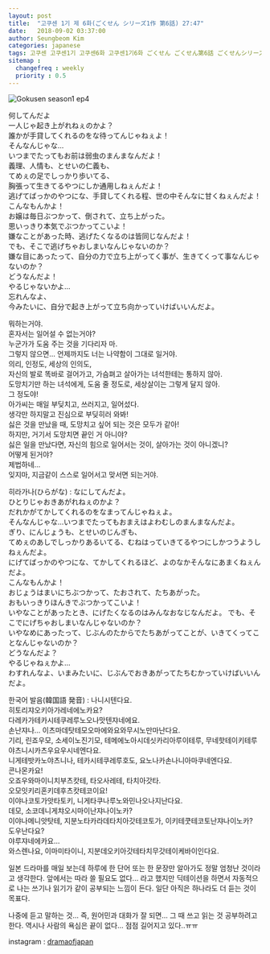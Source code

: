 ```yaml
---
layout: post
title:  "고쿠센 1기 제 6화(ごくせん シリーズ1作 第6話) 27:47"
date:   2018-09-02 03:37:00
author: Seungbeom Kim
categories: japanese
tags: 고쿠센 고쿠센1기 고쿠센6화 고쿠센1기6화 ごくせん ごくせん第6話 ごくせんシリーズ1作第6話 일본드라마 일드 dramaofjapan 일본어공부
sitemap :
  changefreq : weekly
  priority : 0.5
---
```


<img src="{{ site.baseurl }}/assets/japanese/gokusen_season_1_6.PNG" title="Gokusen season1 ep4" class="post-image">

何してんだよ<br>
一人じゃ起き上がれねぇのかよ？<br>
誰かが手貸してくれるのをな待ってんじゃねぇよ！<br>
そんなんじゃな...<br>
いつまでたってもお前は弱虫のまんまなんだよ！<br>
義理、人情も、とせいの仁義も、<br>
てめぇの足でしっかり歩いてる、<br>
胸張って生きてるやつにしか通用しねぇんだよ！<br>
逃げてばっかのやつにな、手貸してくれる程、世の中そんなに甘くねぇんだよ！
こんなもんかよ！<br>
お嬢は毎日ぶつかって、倒されて、立ち上がった。<br>
思いっきり本気でぶつかってこいよ！<br>
嫌なことがあった時、逃げたくなるのは皆同じなんだよ！<br>
でも、そこで逃げちゃおしまいなんじゃないのか？<br>
嫌な目にあったって、自分の力で立ち上がってく事が、生きてくって事なんじゃないのか？<br>
どうなんだよ！<br>
やるじゃないかよ...<br>
忘れんなよ、<br>
今みたいに、自分で起き上がって立ち向かっていけばいいんだよ。

뭐하는거야.<br>
혼자서는 일어설 수 없는거야?<br>
누군가가 도움 주는 것을 기다리자 마.<br>
그렇지 않으면... 언제까지도 너는 나약함이 그대로 일거야.<br>
의리, 인정도, 세상의 인의도,<br>
자신의 발로 똑바로 걸어가고, 가슴펴고 살아가는 녀석한테는 통하지 않아.<br>
도망치기만 하는 녀석에게, 도움 줄 정도로, 세상살이는 그렇게 달지 않아.<br>
그 정도야!<br>
아가씨는 매일 부딪치고, 쓰러지고, 일어섰다.<br>
생각만 하지말고 진심으로 부딪히러 와봐!<br>
싫은 것을 만났을 때, 도망치고 싶어 되는 것은 모두가 같아!<br>
하지만, 거기서 도망치면 끝인 거 아니야?<br>
싫은 일을 만났다면, 자신의 힘으로 일어서는 것이, 살아가는 것이 아니겠니?<br>
어떻게 된거야?<br>
제법하네...<br>
잊지마, 지금같이 스스로 일어서고 맞서면 되는거야.

히라가나(ひらがな) : なにしてんだよ。<br>
ひとりじゃおきあがれねぇのかよ？<br>
だれかがてかしてくれるのをなまってんじゃねぇよ。<br>
そんなんじゃな...いつまでたってもおまえはよわむしのまんまなんだよ。<br>
ぎり、にんじょうも、とせいのじんぎも、<br>
てめぇのあしでしっかりあるいてる、むねはっていきてるやつにしかつうようしねぇんだよ。<br>
にげてばっかのやつにな、てかしてくれるほど、よのなかそんなにあまくねぇんだよ。<br>
こんなもんかよ！<br>
おじょうはまいにちぶつかって、たおされて、たちあがった。<br>
おもいっきりほんきでぶつかってこいよ！<br>
いやなことがあったとき、にげたくなるのはみんなおなじなんだよ。
でも、そこでにげちゃおしまいなんじゃないのか？<br>
いやなめにあったって、じぶんのたからでたちあがってことが、いきてくってことなんじゃないのか？<br>
どうなんだよ？<br>
やるじゃねぇかよ...<br>
わすれんなよ、いまみたいに、じぶんでおきあがってたちむかっていけばいいんだよ。

한국어 발음(韓国語 発音) : 나니시텐다요.<br>
히토리쟈오키아가레네에노카요?<br>
다레카가테카시테쿠레루노오나맛텐쟈네에요.<br>
손난쟈나... 이츠마데탓테모오마에와요와무시노만마난다요.<br>
기리, 린죠우모, 소세이노진기모, 테메에노아시데싯카리아루이테루, 무네핫테이키테루야츠니시카츠우요우시네엔다요.<br>
니게테밧카노야츠니나, 테카시테쿠레루호도, 요노나카손나니아마쿠네엔다요.<br>
콘나몬카요!<br>
오죠우와마이니치부츠캇테, 타오사레테, 타치아갓타.<br>
오모잇키리혼키데후츠캇테코이요!<br>
이야나코토가앗타토키, 니게타쿠나루노와민나오나지난다요.<br>
데모, 소코데니게챠오시마이난쟈나이노카?<br>
이야나메니앗탓테, 지분노타카라데타치아갓테코토가, 이키테쿳테코토난쟈나이노카?<br>
도우난다요?<br>
야루쟈네에카요...<br>
와스렌나요, 이마미타이니, 지분데오키아갓테타치무갓테이케바이인다요.

일본 드라마를 매일 보는데 하루에 한 단어 또는 한 문장만 알아가도 정말 엄청난 것이라고 생각한다.
앞에서는 따라 쓸 필요도 없다... 라고 했지만 딕테이션을 하면서 자동적으로 나는 쓰기나 읽기가 같이 공부되는 느낌이 든다. 일단 아직은 하나라도 더 듣는 것이 목표다.

나중에 듣고 말하는 것... 즉, 원어민과 대화가 잘 되면... 그 때 쓰고 읽는 것 공부하려고 한다.
역시나 사람의 욕심은 끝이 없다... 점점 길어지고 있다..ㅠㅠ

instagram : [dramaofjapan](https://www.instagram.com/p/BlD-BM8DquA/?taken-by=dramaofjapan)
